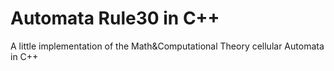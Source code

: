 # Automata Rule30 in C++
A little implementation of the Math&Computational Theory cellular Automata in C++ 